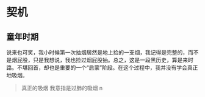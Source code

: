 # 契机
## 童年时期
说来也可笑，我小时候第一次抽烟居然是地上捡的一支烟，我记得是完整的，而不是烟屁股，只是我想说，我也捡过烟屁股抽。总之，这是一段黑历史，算是来时路。不堪回首，却也是重要的一个“启蒙”阶段。在这个过程中，我并没有学会真正地吸烟。
> 真正的吸烟 我意指是过肺的吸烟
> n

<!--stackedit_data:
eyJoaXN0b3J5IjpbLTgxOTAwNjc2Niw4NDk2Nzk5NTBdfQ==
-->